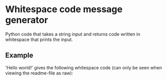 # Whitespace code message generator
Python code that takes a string input and returns code written in whitespace that prints the input.

Example
-------
'Hello world!'
gives the following whitespace code (can only be seen when viewing the readme-file as raw):
   	  	   
	
     		  	 	
	
     		 		  
	
     		 		  
	
     		 				
	
     	     
	
     			 			
	
     		 				
	
     			  	 
	
     		 		  
	
     		  	  
	
     	    	
	
  


